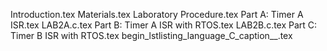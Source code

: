 Introduction.tex
Materials.tex
Laboratory Procedure.tex
Part A: Timer A ISR.tex
LAB2A.c.tex
Part B: Timer A ISR with RTOS.tex
LAB2B.c.tex
Part C: Timer B ISR with RTOS.tex
begin_lstlisting_language_C_caption__.tex
